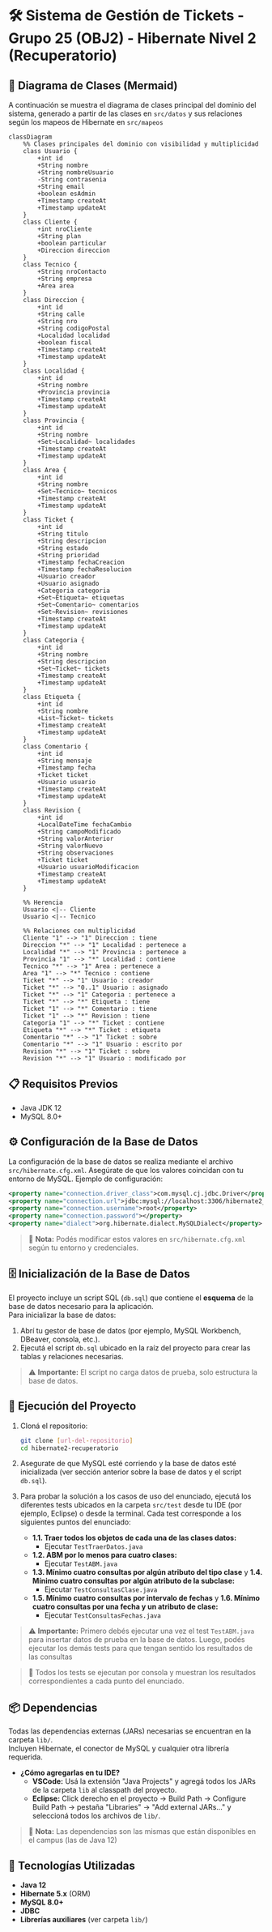 # 🛠️ Sistema de Gestión de Tickets - Grupo 25 (OBJ2) - Hibernate Nivel 2 (Recuperatorio)

## 📐 Diagrama de Clases (Mermaid)

A continuación se muestra el diagrama de clases principal del dominio del sistema, generado a partir de las clases en `src/datos` y sus relaciones según los mapeos de Hibernate en `src/mapeos`

```mermaid
classDiagram
    %% Clases principales del dominio con visibilidad y multiplicidad
    class Usuario {
        +int id
        +String nombre
        +String nombreUsuario
        -String contrasenia
        +String email
        +boolean esAdmin
        +Timestamp createAt
        +Timestamp updateAt
    }
    class Cliente {
        +int nroCliente
        +String plan
        +boolean particular
        +Direccion direccion
    }
    class Tecnico {
        +String nroContacto
        +String empresa
        +Area area
    }
    class Direccion {
        +int id
        +String calle
        +String nro
        +String codigoPostal
        +Localidad localidad
        +boolean fiscal
        +Timestamp createAt
        +Timestamp updateAt
    }
    class Localidad {
        +int id
        +String nombre
        +Provincia provincia
        +Timestamp createAt
        +Timestamp updateAt
    }
    class Provincia {
        +int id
        +String nombre
        +Set~Localidad~ localidades
        +Timestamp createAt
        +Timestamp updateAt
    }
    class Area {
        +int id
        +String nombre
        +Set~Tecnico~ tecnicos
        +Timestamp createAt
        +Timestamp updateAt
    }
    class Ticket {
        +int id
        +String titulo
        +String descripcion
        +String estado
        +String prioridad
        +Timestamp fechaCreacion
        +Timestamp fechaResolucion
        +Usuario creador
        +Usuario asignado
        +Categoria categoria
        +Set~Etiqueta~ etiquetas
        +Set~Comentario~ comentarios
        +Set~Revision~ revisiones
        +Timestamp createAt
        +Timestamp updateAt
    }
    class Categoria {
        +int id
        +String nombre
        +String descripcion
        +Set~Ticket~ tickets
        +Timestamp createAt
        +Timestamp updateAt
    }
    class Etiqueta {
        +int id
        +String nombre
        +List~Ticket~ tickets
        +Timestamp createAt
        +Timestamp updateAt
    }
    class Comentario {
        +int id
        +String mensaje
        +Timestamp fecha
        +Ticket ticket
        +Usuario usuario
        +Timestamp createAt
        +Timestamp updateAt
    }
    class Revision {
        +int id
        +LocalDateTime fechaCambio
        +String campoModificado
        +String valorAnterior
        +String valorNuevo
        +String observaciones
        +Ticket ticket
        +Usuario usuarioModificacion
        +Timestamp createAt
        +Timestamp updateAt
    }

    %% Herencia
    Usuario <|-- Cliente
    Usuario <|-- Tecnico

    %% Relaciones con multiplicidad
    Cliente "1" --> "1" Direccion : tiene
    Direccion "*" --> "1" Localidad : pertenece a
    Localidad "*" --> "1" Provincia : pertenece a
    Provincia "1" --> "*" Localidad : contiene
    Tecnico "*" --> "1" Area : pertenece a
    Area "1" --> "*" Tecnico : contiene
    Ticket "*" --> "1" Usuario : creador
    Ticket "*" --> "0..1" Usuario : asignado
    Ticket "*" --> "1" Categoria : pertenece a
    Ticket "*" --> "*" Etiqueta : tiene
    Ticket "1" --> "*" Comentario : tiene
    Ticket "1" --> "*" Revision : tiene
    Categoria "1" --> "*" Ticket : contiene
    Etiqueta "*" --> "*" Ticket : etiqueta
    Comentario "*" --> "1" Ticket : sobre
    Comentario "*" --> "1" Usuario : escrito por
    Revision "*" --> "1" Ticket : sobre
    Revision "*" --> "1" Usuario : modificado por
```

## 📋 Requisitos Previos

- Java JDK 12
- MySQL 8.0+

## ⚙️ Configuración de la Base de Datos

La configuración de la base de datos se realiza mediante el archivo `src/hibernate.cfg.xml`. Asegúrate de que los valores coincidan con tu entorno de MySQL. Ejemplo de configuración:

```xml
<property name="connection.driver_class">com.mysql.cj.jdbc.Driver</property>
<property name="connection.url">jdbc:mysql://localhost:3306/hibernate2_db?createDatabaseIfNotExist=true&amp;serverTimezone=America/Argentina/Buenos_Aires</property>
<property name="connection.username">root</property>
<property name="connection.password"></property>
<property name="dialect">org.hibernate.dialect.MySQLDialect</property>
```

> 📌 **Nota:** Podés modificar estos valores en `src/hibernate.cfg.xml` según tu entorno y credenciales.

## 🗄️ Inicialización de la Base de Datos

El proyecto incluye un script SQL (`db.sql`) que contiene el **esquema** de la base de datos necesario para la aplicación.  
Para inicializar la base de datos:

1. Abrí tu gestor de base de datos (por ejemplo, MySQL Workbench, DBeaver, consola, etc.).
2. Ejecutá el script `db.sql` ubicado en la raíz del proyecto para crear las tablas y relaciones necesarias.

> ⚠️ **Importante:** El script no carga datos de prueba, solo estructura la base de datos.

## 🚀 Ejecución del Proyecto

1. Cloná el repositorio:
   ```bash
   git clone [url-del-repositorio]
   cd hibernate2-recuperatorio
   ```

2. Asegurate de que MySQL esté corriendo y la base de datos esté inicializada (ver sección anterior sobre la base de datos y el script `db.sql`).

3. Para probar la solución a los casos de uso del enunciado, ejecutá los diferentes tests ubicados en la carpeta `src/test` desde tu IDE (por ejemplo, Eclipse) o desde la terminal. Cada test corresponde a los siguientes puntos del enunciado:

   - **1.1. Traer todos los objetos de cada una de las clases datos:**
     - Ejecutar `TestTraerDatos.java`
   - **1.2. ABM por lo menos para cuatro clases:**
     - Ejecutar `TestABM.java`
   - **1.3. Mínimo cuatro consultas por algún atributo del tipo clase** y **1.4. Mínimo cuatro consultas por algún atributo de la subclase:**
     - Ejecutar `TestConsultasClase.java`
   - **1.5. Mínimo cuatro consultas por intervalo de fechas** y **1.6. Mínimo cuatro consultas por una fecha y un atributo de clase:**
     - Ejecutar `TestConsultasFechas.java`

> ⚠️ **Importante:** Primero debés ejecutar una vez el test `TestABM.java` para insertar datos de prueba en la base de datos. Luego, podés ejecutar los demás tests para que tengan sentido los resultados de las consultas

> 📝 Todos los tests se ejecutan por consola y muestran los resultados correspondientes a cada punto del enunciado.

## 📦 Dependencias

Todas las dependencias externas (JARs) necesarias se encuentran en la carpeta `lib/`.  
Incluyen Hibernate, el conector de MySQL y cualquier otra librería requerida.

- **¿Cómo agregarlas en tu IDE?**
  - **VSCode:** Usá la extensión "Java Projects" y agregá todos los JARs de la carpeta `lib` al classpath del proyecto.
  - **Eclipse:** Click derecho en el proyecto → Build Path → Configure Build Path → pestaña "Libraries" → "Add external JARs..." y seleccioná todos los archivos de `lib/`.

> 📝 **Nota:** Las dependencias son las mismas que están disponibles en el campus (las de Java 12)

## 🧰 Tecnologías Utilizadas

- **Java 12**
- **Hibernate 5.x** (ORM)
- **MySQL 8.0+**
- **JDBC**
- **Librerías auxiliares** (ver carpeta `lib/`)